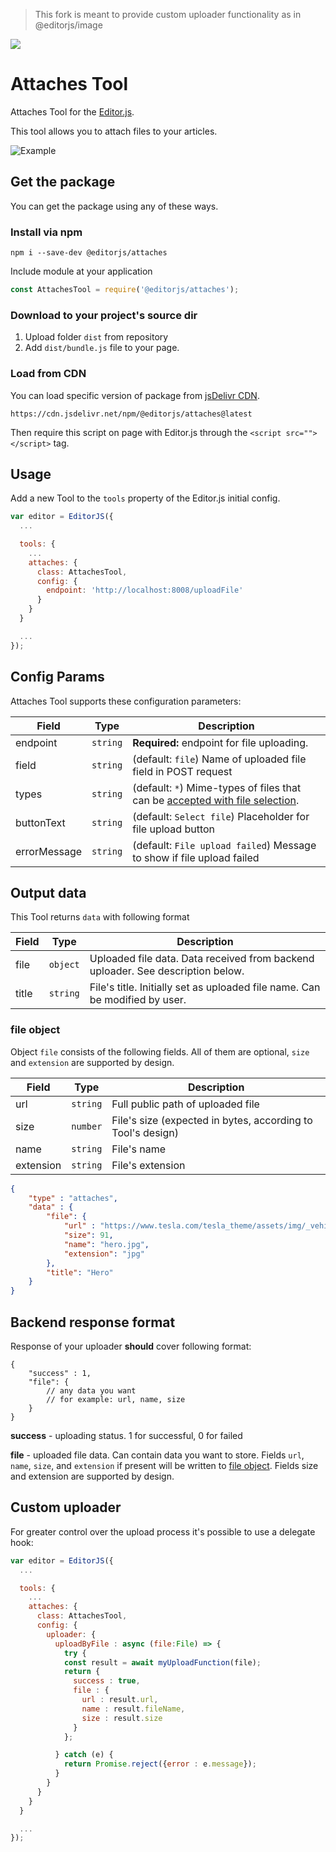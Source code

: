 > This fork is meant to provide custom uploader functionality as in @editorjs/image
 
![](https://badgen.net/badge/Editor.js/v2.0/blue)
# Attaches Tool
Attaches Tool for the [Editor.js](https://codex.so/editor).

This tool allows you to attach files to your articles.


![Example](https://capella.pics/7b63cffe-9214-40f4-9009-0637970a4630.jpg)

## Get the package
You can get the package using any of these ways.

### Install via npm

```shell
npm i --save-dev @editorjs/attaches
```

Include module at your application

```javascript
const AttachesTool = require('@editorjs/attaches');
```


### Download to your project's source dir

1. Upload folder `dist` from repository
2. Add `dist/bundle.js` file to your page.

### Load from CDN

You can load specific version of package from [jsDelivr CDN](https://www.jsdelivr.com/package/npm/@editorjs/attaches).

`https://cdn.jsdelivr.net/npm/@editorjs/attaches@latest`

Then require this script on page with Editor.js through the `<script src=""></script>` tag.

## Usage

Add a new Tool to the `tools` property of the Editor.js initial config.

```javascript
var editor = EditorJS({
  ...

  tools: {
    ...
    attaches: {
      class: AttachesTool,
      config: {
        endpoint: 'http://localhost:8008/uploadFile'
      }
    }
  }

  ...
});
```

## Config Params

Attaches Tool supports these configuration parameters:

| Field | Type     | Description        |
| ----- | -------- | ------------------ |
| endpoint | `string` | **Required:** endpoint for file uploading. |
| field | `string` | (default: `file`) Name of uploaded file field in POST request |
| types | `string` | (default: `*`) Mime-types of files that can be [accepted with file selection](https://github.com/codex-team/ajax#accept-string).|
| buttonText | `string` | (default: `Select file`) Placeholder for file upload button |
| errorMessage | `string` | (default: `File upload failed`) Message to show if file upload failed |


## Output data

This Tool returns `data` with following format

| Field          | Type      | Description                     |
| -------------- | --------- | ------------------------------- |
| file           | `object`  | Uploaded file data. Data received from backend uploader. See description below. |
| title | `string` | File's title. Initially set as uploaded file name. Can be modified by user.          |

### file object <a name="file-object"></a>
Object `file` consists of the following fields. All of them are optional, `size` and `extension` are supported by design.

| Field          | Type      | Description                       |
| -------------- | --------- | ----------------------------------|
| url            |`string`   | Full public path of uploaded file |
| size           |`number`   | File's size (expected in bytes, according to Tool's design)                      |
| name           |`string`   | File's name                       |
| extension      |`string`   | File's extension                  |

```json
{
    "type" : "attaches",
    "data" : {
        "file": {
            "url" : "https://www.tesla.com/tesla_theme/assets/img/_vehicle_redesign/roadster_and_semi/roadster/hero.jpg",
            "size": 91,
            "name": "hero.jpg",
            "extension": "jpg"
        },
        "title": "Hero"
    }
}
```

## Backend response format

Response of your uploader **should** cover following format:

```json5
{
    "success" : 1,
    "file": {
        // any data you want 
        // for example: url, name, size
    }
}
```

**success** - uploading status. 1 for successful, 0 for failed

**file** - uploaded file data.
Can contain data you want to store. Fields `url`, `name`, `size`, and `extension` if present will be written to [file object](#file-object). Fields size and extension are supported by design.

## Custom uploader

For greater control over the upload process it's possible to use a delegate hook:

```javascript
var editor = EditorJS({
  ...

  tools: {
    ...
    attaches: {
      class: AttachesTool,
      config: {
        uploader: {
          uploadByFile : async (file:File) => {
            try {
            const result = await myUploadFunction(file);
            return {
              success : true,
              file : {
                url : result.url,
                name : result.fileName,
                size : result.size
              }
            };

          } catch (e) {
            return Promise.reject({error : e.message});
          }
        }
      }
    }
  }

  ...
});
```
